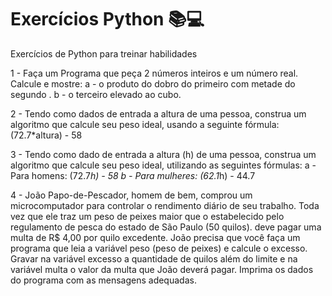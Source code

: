 # Exercícios Python 📚💻
Exercícios de Python para treinar habilidades

1 - Faça um Programa que peça 2 números inteiros e um número real. Calcule e mostre:
a - o produto do dobro do primeiro com metade do segundo .
b - o terceiro elevado ao cubo.

2 - Tendo como dados de entrada a altura de uma pessoa, construa um algoritmo que calcule seu peso ideal,
usando a seguinte fórmula: (72.7*altura) - 58

3 - Tendo como dado de entrada a altura (h) de uma pessoa, construa um algoritmo que calcule seu peso ideal,
utilizando as seguintes fórmulas:
a - Para homens: (72.7*h) - 58
b - Para mulheres: (62.1*h) - 44.7 

4 - João Papo-de-Pescador, homem de bem, comprou um microcomputador para controlar o rendimento diário de seu trabalho.
Toda vez que ele traz um peso de peixes maior que o estabelecido pelo regulamento de pesca do estado de São Paulo (50 quilos).
deve pagar uma multa de R$ 4,00 por quilo excedente. João precisa que você faça um programa que leia a variável peso (peso de peixes) e calcule o excesso.
Gravar na variável excesso a quantidade de quilos além do limite e na variável multa o valor da multa que João deverá pagar.
Imprima os dados do programa com as mensagens adequadas.
